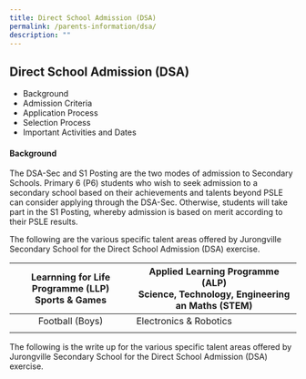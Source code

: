 ```yaml
---
title: Direct School Admission (DSA)
permalink: /parents-information/dsa/
description: ""
---
```

## Direct School Admission (DSA)

*   Background
*   Admission Criteria
*   Application Process
*   Selection Process
*   Important Activities and Dates

#### Background

The DSA-Sec and S1 Posting are the two modes of admission to Secondary Schools. Primary 6 (P6) students who wish to seek admission to a secondary school based on their achievements and talents beyond PSLE can consider applying through the DSA-Sec. Otherwise, students will take part in the S1 Posting, whereby admission is based on merit according to their PSLE results.  

The following are the various specific talent areas offered by Jurongville Secondary School for the Direct School Admission (DSA) exercise.

| **Learnning for Life Programme (LLP)**<br>**Sports & Games** | **Applied Learning Programme (ALP)**<br>**Science, Technology, Engineering an Maths (STEM)**|
|:---:|---|
| Football (Boys) | Electronics & Robotics |
|  |  |

The following is the write up for the various specific talent areas offered by Jurongville Secondary School for the Direct School Admission (DSA) exercise.